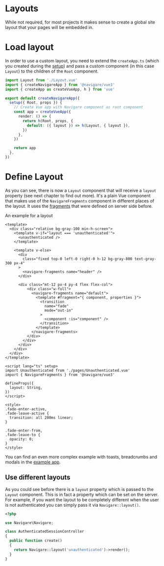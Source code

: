 # Layouts

While not required, for most projects it makes sense to create a global site layout that your pages will be embedded in.

# Load layout

In order to use a custom layout, you need to extend the `createApp.ts` (which you created during the [setup](/guide/installation/client)) and pass a custom component (in this case `Layout`) to the children of the `Root` component.

```typescript
import Layout from './Layout.vue'
import { createNavigareApp } from '@navigare/vue3'
import { createApp as createVueApp, h } from 'vue'

export default createNavigareApp({
  setup({ Root, props }) {
    // Create Vue app with Navigare component as root component
    const app = createVueApp({
      render: () => {
        return h(Root, props, {
          default: ({ layout }) => h(Layout, { layout }),
        })
      },
    })

    return app
  },
})
```

# Define Layout

As you can see, there is now a `Layout` component that will receive a `layout` property (see next chapter to find out more). It's a plain Vue component that makes use of the `NavigareFragments` component in different places of the layout. It uses the [fragments](/guide/basics/fragments) that were defined on server side before.

An example for a layout

```vue
<template>
  <div class="relative bg-gray-100 min-h-screen">
    <template v-if="layout === 'unauthenticated'">
      <unauthenticated />
    </template>

    <template v-else>
      <div
        class="fixed top-0 left-0 right-0 h-12 bg-gray-800 text-gray-300 px-4"
      >
        <navigare-fragments name="header" />
      </div>

      <div class="mt-12 px-4 py-4 flex flex-col">
          <div class="w-full">
            <navigare-fragments name="default">
              <template #fragment="{ component, properties }">
                <transition
                  name="fade"
                  mode="out-in"
                >
                  <component :is="component" />
                </transition>
              </template>
            </navigare-fragments>
          </div>
        </div>
      </div>
    </div>
  </div>
</template>

<script lang="ts" setup>
import Unauthenticated from './pages/Unauthenticated.vue'
import { NavigareFragments } from '@navigare/vue3'

defineProps({
  layout: String,
})
</script>

<style>
.fade-enter-active,
.fade-leave-active {
  transition: all 200ms linear;
}

.fade-enter-from,
.fade-leave-to {
  opacity: 0;
}
</style>
```

You can find an even more complex example with toasts, breadcrumbs and modals in the [example app](https://github.com/navigarejs/framework/tree/main/packages/example/resources/scripts/Layout.vue).

## Use different layouts

As you could see before there is a `layout` property which is passed to the `Layout` component. This is in fact a property which can be set on the server. For example, if you want the layout to be completely different when the user is not authenticated you can simply pass it via `Navigare::layout()`.

```php
<?php

use Navigare\Navigare;

class AuthenticatedSessionController
{
  public function create()
  {
    return Navigare::layout('unauthenticated')->render();
  }
}
```
